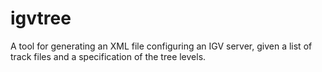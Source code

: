 # igvtree
A tool for generating an XML file configuring an IGV server, given a list of track files and a
specification of the tree levels.